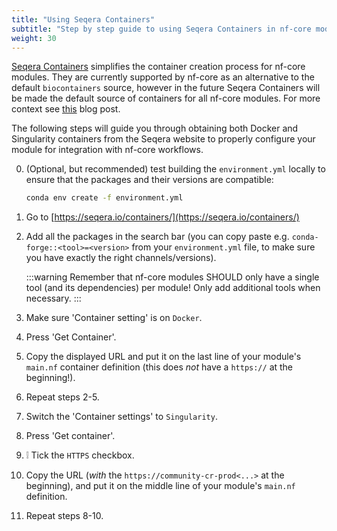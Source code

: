 ```yaml
---
title: "Using Seqera Containers"
subtitle: "Step by step guide to using Seqera Containers in nf-core modules"
weight: 30
---
```


[Seqera Containers](https://seqera.io/containers) simplifies the container creation process for nf-core modules. 
They are currently supported by nf-core as an alternative to the default `biocontainers` source, however in the future Seqera Containers will be made the default source of containers for all nf-core modules.
For more context see [this](https://nf-co.re/blog/2024/seqera-containers-part-1) blog post.

The following steps will guide you through obtaining both Docker and Singularity containers from the Seqera website to properly configure your module for integration with nf-core workflows. 

0. (Optional, but recommended) test building the `environment.yml` locally to ensure that the packages and their versions are compatible:

   ```bash
   conda env create -f environment.yml
   ```

1. Go to [https://seqera.io/containers/](https://seqera.io/containers/)
2. Add all the packages in the search bar (you can copy paste e.g. `conda-forge::<tool>=<version>` from your `environment.yml` file, to make sure you have exactly the right channels/versions).

    :::warning
    Remember that nf-core modules SHOULD only have a single tool (and its dependencies) per module!
    Only add additional tools when necessary.
    :::
3. Make sure 'Container setting' is on `Docker`.
4. Press 'Get Container'.
5. Copy the displayed URL and put it on the last line of your module's `main.nf` container definition (this does _not_ have a `https://` at the beginning!).
6. Repeat steps 2-5.
7. Switch the 'Container settings' to `Singularity`.
8. Press 'Get container'.
9. :grey_exclamation: Tick the `HTTPS` checkbox.
10. Copy the URL (_with_ the `https://community-cr-prod<...>` at the beginning), and put it on the middle line of your module's `main.nf` definition.
11. Repeat steps 8-10.

